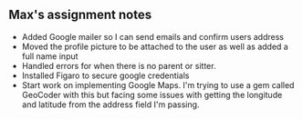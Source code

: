 
## Max's assignment notes
- Added Google mailer so I can send emails and confirm users address
- Moved the profile picture to be attached to the user as well as added a full name input
- Handled errors for when there is no parent or sitter. 
- Installed Figaro to secure google credentials 
- Start work on implementing Google Maps. I'm trying to use a gem called GeoCoder with this but facing some issues with getting the longitude and latitude from the address field I'm passing. 